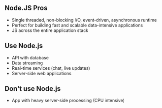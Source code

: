 ## Node.JS Pros

- Single threaded, non-blocking I/O, event-driven, asynchronous runtime
- Perfect for building fast and scalable data-intensive applications
- JS across the entire application stack

## Use Node.js

- API with database
- Data streaming
- Real-time services (chat, live updates)
- Server-side web applications

## Don't use Node.js

- App with heavy server-side processing (CPU intensive)